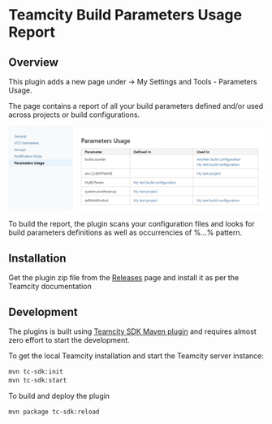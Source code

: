 # Teamcity Build Parameters Usage Report

## Overview

This plugin adds a new page under <Your profile> -> My Settings and Tools - Parameters Usage.

The page contains a report of all your build parameters defined and/or used across projects or build configurations.

![Overview](./docs/overview.png)

To build the report, the plugin scans your configuration files and looks for build parameters definitions as well as occurrencies of %...% pattern.
 
## Installation

Get the plugin zip file from the [Releases](/releases/latest) page and install it as per the Teamcity documentation

## Development

The plugins is built using [Teamcity SDK Maven plugin](https://github.com/JetBrains/teamcity-sdk-maven-plugin) and requires almost zero effort to start the development.

To get the local Teamcity installation and start the Teamcity server instance:

```bash
mvn tc-sdk:init
mvn tc-sdk:start
``` 

To build and deploy the plugin

```bash
mvn package tc-sdk:reload
```